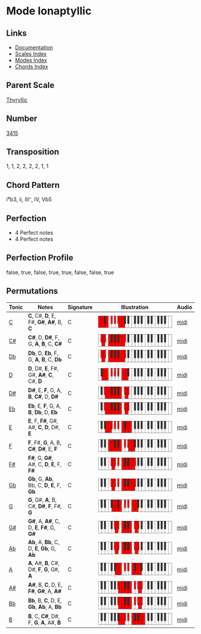 # Mode Ionaptyllic

## Links

- [Documentation](README.md)
- [Scales Index](Scales.md)
- [Modes Index](Modes.md)
- [Chords Index](Chords.md)

## Parent Scale

[Thyryllic](ScaleThyryllic.md)

## Number

[3415](https://ianring.com/musictheory/scales/3415)

## Transposition

1, 1, 2, 2, 2, 2, 1, 1

## Chord Pattern

i⁰b3, ii, III⁺, IV, Vb5

## Perfection

- 4 Perfect notes
- 4 Perfect notes

## Perfection Profile

false, true, false, true, true, false, false, true

## Permutations

| Tonic | Notes | Signature | Illustration | Audio |
|-------|-------|-----------|--------------|-------|
| [C](ModeCNaturalIonaptyllic.md) | **C**, C#, **D**, E, F#, **G#**, **A#**, B, **C** | C | ![CNaturalIonaptyllic](ModeCNaturalIonaptyllic.png) | [midi](https://github.com/edipermadi/music/blob/main/docs/ModeCNaturalIonaptyllic.mid?raw=true) |
| [C#](ModeCSharpIonaptyllic.md) | **C#**, D, **D#**, F, G, **A**, **B**, C, **C#** | C | ![CSharpIonaptyllic](ModeCSharpIonaptyllic.png) | [midi](https://github.com/edipermadi/music/blob/main/docs/ModeCSharpIonaptyllic.mid?raw=true) |
| [Db](ModeDFlatIonaptyllic.md) | **Db**, D, **Eb**, F, G, **A**, **B**, C, **Db** | C | ![DFlatIonaptyllic](ModeDFlatIonaptyllic.png) | [midi](https://github.com/edipermadi/music/blob/main/docs/ModeDFlatIonaptyllic.mid?raw=true) |
| [D](ModeDNaturalIonaptyllic.md) | **D**, D#, **E**, F#, G#, **A#**, **C**, C#, **D** | C | ![DNaturalIonaptyllic](ModeDNaturalIonaptyllic.png) | [midi](https://github.com/edipermadi/music/blob/main/docs/ModeDNaturalIonaptyllic.mid?raw=true) |
| [D#](ModeDSharpIonaptyllic.md) | **D#**, E, **F**, G, A, **B**, **C#**, D, **D#** | C | ![DSharpIonaptyllic](ModeDSharpIonaptyllic.png) | [midi](https://github.com/edipermadi/music/blob/main/docs/ModeDSharpIonaptyllic.mid?raw=true) |
| [Eb](ModeEFlatIonaptyllic.md) | **Eb**, E, **F**, G, A, **B**, **Db**, D, **Eb** | C | ![EFlatIonaptyllic](ModeEFlatIonaptyllic.png) | [midi](https://github.com/edipermadi/music/blob/main/docs/ModeEFlatIonaptyllic.mid?raw=true) |
| [E](ModeENaturalIonaptyllic.md) | **E**, F, **F#**, G#, A#, **C**, **D**, D#, **E** | C | ![ENaturalIonaptyllic](ModeENaturalIonaptyllic.png) | [midi](https://github.com/edipermadi/music/blob/main/docs/ModeENaturalIonaptyllic.mid?raw=true) |
| [F](ModeFNaturalIonaptyllic.md) | **F**, F#, **G**, A, B, **C#**, **D#**, E, **F** | C | ![FNaturalIonaptyllic](ModeFNaturalIonaptyllic.png) | [midi](https://github.com/edipermadi/music/blob/main/docs/ModeFNaturalIonaptyllic.mid?raw=true) |
| [F#](ModeFSharpIonaptyllic.md) | **F#**, G, **G#**, A#, C, **D**, **E**, F, **F#** | C | ![FSharpIonaptyllic](ModeFSharpIonaptyllic.png) | [midi](https://github.com/edipermadi/music/blob/main/docs/ModeFSharpIonaptyllic.mid?raw=true) |
| [Gb](ModeGFlatIonaptyllic.md) | **Gb**, G, **Ab**, Bb, C, **D**, **E**, F, **Gb** | C | ![GFlatIonaptyllic](ModeGFlatIonaptyllic.png) | [midi](https://github.com/edipermadi/music/blob/main/docs/ModeGFlatIonaptyllic.mid?raw=true) |
| [G](ModeGNaturalIonaptyllic.md) | **G**, G#, **A**, B, C#, **D#**, **F**, F#, **G** | C | ![GNaturalIonaptyllic](ModeGNaturalIonaptyllic.png) | [midi](https://github.com/edipermadi/music/blob/main/docs/ModeGNaturalIonaptyllic.mid?raw=true) |
| [G#](ModeGSharpIonaptyllic.md) | **G#**, A, **A#**, C, D, **E**, **F#**, G, **G#** | C | ![GSharpIonaptyllic](ModeGSharpIonaptyllic.png) | [midi](https://github.com/edipermadi/music/blob/main/docs/ModeGSharpIonaptyllic.mid?raw=true) |
| [Ab](ModeAFlatIonaptyllic.md) | **Ab**, A, **Bb**, C, D, **E**, **Gb**, G, **Ab** | C | ![AFlatIonaptyllic](ModeAFlatIonaptyllic.png) | [midi](https://github.com/edipermadi/music/blob/main/docs/ModeAFlatIonaptyllic.mid?raw=true) |
| [A](ModeANaturalIonaptyllic.md) | **A**, A#, **B**, C#, D#, **F**, **G**, G#, **A** | C | ![ANaturalIonaptyllic](ModeANaturalIonaptyllic.png) | [midi](https://github.com/edipermadi/music/blob/main/docs/ModeANaturalIonaptyllic.mid?raw=true) |
| [A#](ModeASharpIonaptyllic.md) | **A#**, B, **C**, D, E, **F#**, **G#**, A, **A#** | C | ![ASharpIonaptyllic](ModeASharpIonaptyllic.png) | [midi](https://github.com/edipermadi/music/blob/main/docs/ModeASharpIonaptyllic.mid?raw=true) |
| [Bb](ModeBFlatIonaptyllic.md) | **Bb**, B, **C**, D, E, **Gb**, **Ab**, A, **Bb** | C | ![BFlatIonaptyllic](ModeBFlatIonaptyllic.png) | [midi](https://github.com/edipermadi/music/blob/main/docs/ModeBFlatIonaptyllic.mid?raw=true) |
| [B](ModeBNaturalIonaptyllic.md) | **B**, C, **C#**, D#, F, **G**, **A**, A#, **B** | C | ![BNaturalIonaptyllic](ModeBNaturalIonaptyllic.png) | [midi](https://github.com/edipermadi/music/blob/main/docs/ModeBNaturalIonaptyllic.mid?raw=true) |
